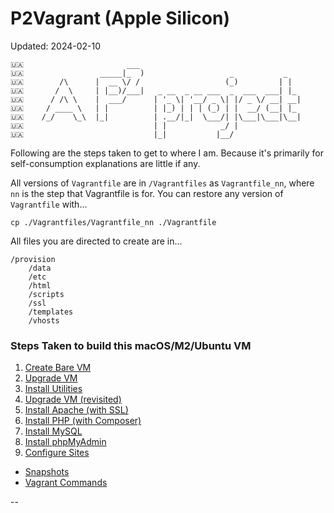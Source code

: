 # P2Vagrant (Apple Silicon)

Updated: 2024-02-10

```
🇺🇦                       ___
🇺🇦                 _____|_  )                   _           _
🇺🇦        /\      |  __ \/ /                   (_)         | |
🇺🇦       /  \     | |__)/___|   _ __  _ __ ___  _  ___  ___| |_
🇺🇦      / /\ \    |  ___/      | '_ \| '__/ _ \| |/ _ \/ __| __|
🇺🇦     / ____ \   | |          | |_) | | | (_) | |  __/ (__| |_
🇺🇦    /_/    \_\  |_|          | .__/|_|  \___/| |\___|\___|\__|
🇺🇦                             | |            _/ |
🇺🇦                             |_|           |__/
```

Following are the steps taken to get to where I am. Because it's primarily for self-consumption explanations are little if any.

All versions of `Vagrantfile` are in `/Vagrantfiles` as `Vagrantfile_nn`, where `nn` is the step that Vagrantfile is for. You can restore any version of `Vagrantfile` with...

```
cp ./Vagrantfiles/Vagrantfile_nn ./Vagrantfile
```

All files you are directed to create are in...

```
/provision
	/data
	/etc
	/html
	/scripts
	/ssl
	/templates
	/vhosts
```

### <a id="steps"></a> Steps Taken to build this macOS/M2/Ubuntu VM

01. [Create Bare VM](./docs/01_Create_Bare_VM.md)
02. [Upgrade VM](./docs/02_Upgrade_VM.md)
03. [Install Utilities](./docs/03_Install_Utilities.md)
04. [Upgrade VM (revisited)](./docs/04_Upgrade_VM.md)
05. [Install Apache (with SSL)](./docs/05_Install_Apache.md)
06. [Install PHP (with Composer)](./docs/06_Install_PHP.md)
07. [Install MySQL](./docs/07_Install_MySQL.md)
08. [Install phpMyAdmin](./docs/08_Install_phpMyAdmin.md)
09. [Configure Sites](./docs/09_Configure_Sites.md)

<!--
10. [Page Title](./docs/10_Page_Title.md)
11. [Page Title](./docs/11_Page_Title.md)
12. [Page Title](./docs/12_Page_Title.md)
13. [Page Title](./docs/13_Page_Title.md)
14. [Page Title](./docs/14_Page_Title.md)
15. [Page Title](./docs/15_Page_Title.md)
-->

* [Snapshots](./docs/Snapshots.md)
* [Vagrant Commands](./docs/Commands.md)

--
